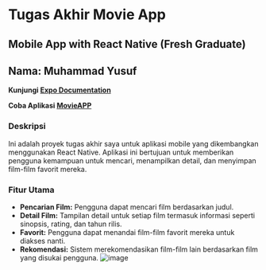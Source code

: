 # Tugas Akhir Movie App

## Mobile App with React Native (Fresh Graduate)
## Nama: Muhammad Yusuf

**Kunjungi [Expo Documentation](https://docs.expo.dev/)**

**Coba Aplikasi [MovieAPP](https://github.com/MuhammadYusuf07/Movie_app/blob/main/Movie-App-Yusuf.apk)**

### Deskripsi
Ini adalah proyek tugas akhir saya untuk aplikasi mobile yang dikembangkan menggunakan React Native. Aplikasi ini bertujuan untuk memberikan pengguna kemampuan untuk mencari, menampilkan detail, dan menyimpan film-film favorit mereka.

### Fitur Utama
- **Pencarian Film:** Pengguna dapat mencari film berdasarkan judul.
- **Detail Film:** Tampilan detail untuk setiap film termasuk informasi seperti sinopsis, rating, dan tahun rilis.
- **Favorit:** Pengguna dapat menandai film-film favorit mereka untuk diakses nanti.
- **Rekomendasi:** Sistem merekomendasikan film-film lain berdasarkan film yang disukai pengguna.
![image](https://github.com/MuhammadYusuf07/Movie_app/assets/124348537/3cfbcff7-4513-4120-802c-cacf10ebf22b)

